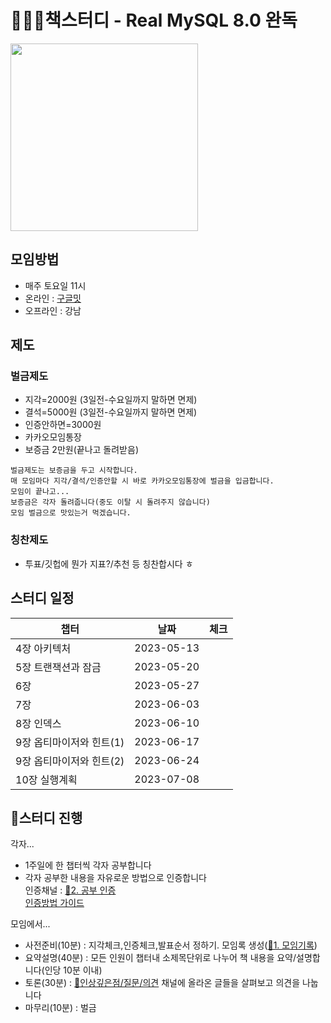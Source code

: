 # 🐶🦶🏼책스터디 - Real MySQL 8.0 완독
<a href="http://www.yes24.com/Product/Goods/103415627" target="_blank">
  <img src = "https://user-images.githubusercontent.com/52496734/236387693-4274482b-ce3e-47ac-b2f3-18432c732307.png" width = "300">
</a>

## 모임방법
* 매주 토요일 11시
* 온라인 : [구글밋](https://meet.google.com/yxh-mccj-dbs)
* 오프라인 : 강남

## 제도
### 벌금제도
* 지각=2000원 (3일전-수요일까지 말하면 면제)
* 결석=5000원 (3일전-수요일까지 말하면 면제)
* 인증안하면=3000원
* 카카오모임통장
* 보증금 2만원(끝나고 돌려받음)

```
벌금제도는 보증금을 두고 시작합니다.
매 모임마다 지각/결석/인증안할 시 바로 카카오모임통장에 벌금을 입금합니다.
모임이 끝나고...
보증금은 각자 돌려줍니다(중도 이탈 시 돌려주지 않습니다)
모임 벌금으로 맛있는거 먹겠습니다.
```

### 칭찬제도
* 투표/깃헙에 뭔가 지표?/추천 등 칭찬합시다 ㅎ

## 스터디 일정
| 챕터 | 날짜 | 체크 |
| --- | --- | --- |
| 4장 아키텍처 | 2023-05-13 |  |
| 5장 트랜잭션과 잠금 | 2023-05-20 |  |
| 6장 | 2023-05-27 |  |
| 7장 | 2023-06-03 |  |
| 8장 인덱스 | 2023-06-10 |  |
| 9장 옵티마이저와 힌트(1) | 2023-06-17 |  |
| 9장 옵티마이저와 힌트(2) | 2023-06-24 |  |
| 10장 실행계획 | 2023-07-08 |  |

## 📍스터디 진행
각자...  
* 1주일에 한 챕터씩 각자 공부합니다  
* 각자 공부한 내용을 자유로운 방법으로 인증합니다  
  인증채널 : [🐶2. 공부 인증](https://github.com/orgs/study-mysql8/discussions/categories/2-%EA%B3%B5%EB%B6%80-%EC%9D%B8%EC%A6%9D)  
  [인증방법 가이드](/guide/인증방법.md)

모임에서...
* 사전준비(10분) : 지각체크,인증체크,발표순서 정하기. 모임록 생성([📣1. 모임기록](https://github.com/orgs/study-mysql8/discussions/categories/1-%EB%AA%A8%EC%9E%84%EA%B8%B0%EB%A1%9D))
* 요약설명(40분) : 모든 인원이 챕터내 소제목단위로 나누어 책 내용을 요약/설명합니다(인당 10분 이내)
* 토론(30분) : [🍊인상깊은점/질문/의견](https://github.com/orgs/study-mysql8/discussions/categories/%EC%9D%B8%EC%83%81%EA%B9%8A%EC%9D%80%EC%A0%90-%EC%A7%88%EB%AC%B8-%EC%9D%98%EA%B2%AC) 채널에 올라온 글들을 살펴보고 의견을 나눕니다
* 마무리(10분) : 벌금
